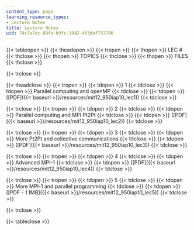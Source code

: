 ```yaml
---
content_type: page
learning_resource_types:
- Lecture Notes
title: Lecture Notes
uid: 74c7a7ac-89fa-b9fc-1942-4f3daf737786
---
```


{{< tableopen >}}
{{< theadopen >}}
{{< tropen >}}
{{< thopen >}}
LEC #
{{< thclose >}}
{{< thopen >}}
TOPICS
{{< thclose >}}
{{< thopen >}}
FILES
{{< thclose >}}

{{< trclose >}}

{{< theadclose >}}
{{< tropen >}}
{{< tdopen >}}
1
{{< tdclose >}}
{{< tdopen >}}
Parallel computing and openMP
{{< tdclose >}}
{{< tdopen >}}
([PDF]({{< baseurl >}}/resources/mit12_950iap10_lec1))
{{< tdclose >}}

{{< trclose >}}
{{< tropen >}}
{{< tdopen >}}
2
{{< tdclose >}}
{{< tdopen >}}
Parallel computing and MPI Pt2Pt
{{< tdclose >}}
{{< tdopen >}}
([PDF]({{< baseurl >}}/resources/mit12_950iap10_lec2))
{{< tdclose >}}

{{< trclose >}}
{{< tropen >}}
{{< tdopen >}}
3
{{< tdclose >}}
{{< tdopen >}}
More Pt2Pt and collective communications
{{< tdclose >}}
{{< tdopen >}}
([PDF]({{< baseurl >}}/resources/mit12_950iap10_lec3))
{{< tdclose >}}

{{< trclose >}}
{{< tropen >}}
{{< tdopen >}}
4
{{< tdclose >}}
{{< tdopen >}}
Advanced MPI-1
{{< tdclose >}}
{{< tdopen >}}
([PDF]({{< baseurl >}}/resources/mit12_950iap10_lec4))
{{< tdclose >}}

{{< trclose >}}
{{< tropen >}}
{{< tdopen >}}
5
{{< tdclose >}}
{{< tdopen >}}
More MPI-1 and parallel programming
{{< tdclose >}}
{{< tdopen >}}
([PDF - 1.1MB]({{< baseurl >}}/resources/mit12_950iap10_lec5))
{{< tdclose >}}

{{< trclose >}}

{{< tableclose >}}